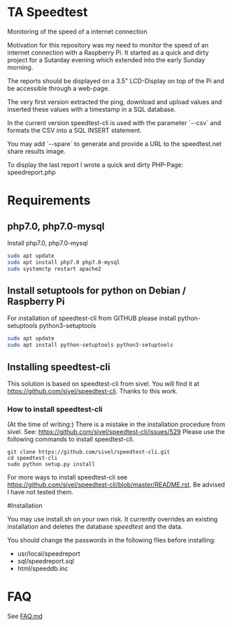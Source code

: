 # TA Speedtest
Monitoring of the speed of a internet connection

Motivation for this repository was my need to monitor the speed of an internet connection with a Raspberry Pi. It started as a quick and dirty project for a Sutarday evening which extended into the early Sunday morning. 

The reports should be displayed on a 3.5" LCD-Display on top of the Pi and be accessible through a web-page.

The very first version extracted the ping, download and upload values and inserted these values with a timestamp in a SQL database.

In the current version speedtest-cli is used with the parameter ´--csv´ and formats the CSV into a SQL INSERT statement. 

You may add ´--spare´ to generate and provide a URL to the speedtest.net share results image.

To display the last report I wrote a quick and dirty PHP-Page: speedreport.php

# Requirements

## php7.0, php7.0-mysql

Install php7.0, php7.0-mysql

```bash
sudo apt update
sudo apt install php7.0 php7.0-mysql
sudo systemctp restart apache2
``` 

## Install setuptools for python on Debian / Raspberry Pi

For installation of speedtest-cli from GITHUB please install python-setuptools python3-setuptools

```bash
sudo apt update
sudo apt install python-setuptools python3-setuptools
```

## Installing speedtest-cli

This solution is based on speedtest-cli from sivel. You will find it at https://github.com/sivel/speedtest-cli. Thanks to this work.

### How to install speedtest-cli

(At the time of writing:) There is a mistake in the installation procedure from sivel. See: https://github.com/sivel/speedtest-cli/issues/529
Please use the following commands to install speedtest-cli. 

```
git clone https://github.com/sivel/speedtest-cli.git
cd speedtest-cli
sudo python setup.py install
```

For more ways to install speedtest-cli see https://github.com/sivel/speedtest-cli/blob/master/README.rst. Be advised I have not tested them.


#Installation

You may use install.sh on your own risk. It currently overrides an existing installation and deletes the database *speedtest* and the data.

You should change the passwords in the following files before installing:

* usr/local/speedreport
* sql/speedreport.sql
* html/speeddb.inc


# FAQ

See [FAQ.md](FAQ.md)
